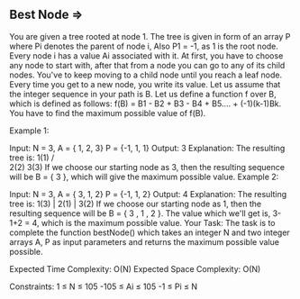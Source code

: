 Best Node  =>
---------



You are given a tree rooted at node 1. The tree is given in form of an array P where Pi denotes the parent of node i, Also P1 = -1, as 1 is the root node. Every node i has a value Ai associated with it. At first, you have to choose any node to start with, after that from a node you can go to any of its child nodes. You've to keep moving to a child node until you reach a leaf node. Every time you get to a new node, you write its value. Let us assume that the integer sequence in your path is B.
Let us define a function f over B, which is defined as follows:
f(B) = B1 - B2 + B3 - B4 + B5.... + (-1)(k-1)Bk.
You have to find the maximum possible value of f(B).

Example 1:

Input:
N = 3,
A = { 1, 2, 3}
P = {-1, 1, 1}
Output:
3
Explanation:
The resulting tree is:
        1(1)
      /     \
     2(2)   3(3)
If we choose our starting node as 3, then the
resulting sequence will be B = { 3 },
which will give the maximum possible value.
Example 2:

Input:
N = 3,
A = { 3, 1, 2}
P = {-1, 1, 2}
Output:
4
Explanation:
The resulting tree is:
  1(3)
  |
  2(1)
  |
  3(2)
If we choose our starting node as 1, then the
resulting sequence will be B = { 3 , 1 , 2 }.
The value which we'll get is, 3-1+2 = 4, which
is the maximum possible value.
Your Task:
The task is to complete the function bestNode() which takes an integer N and two integer arrays A, P as input parameters and returns the maximum possible value possible.

Expected Time Complexity: O(N)
Expected Space Complexity: O(N)

Constraints:
1 ≤  N ≤ 105
-105 ≤  Ai ≤ 105
-1 ≤  Pi ≤ N
